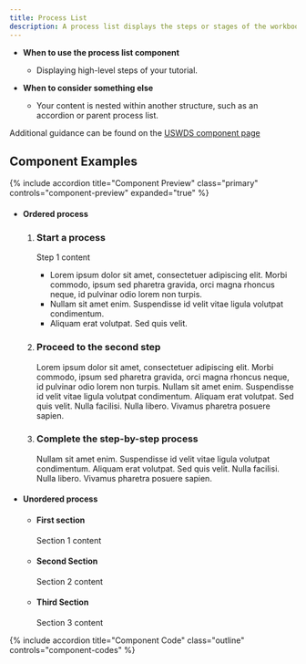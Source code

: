 ```yaml
---
title: Process List
description: A process list displays the steps or stages of the workbook tutorial instructions.
---
```


*  **When to use the process list component**
    * Displaying high-level steps of your tutorial.

*  **When to consider something else**
    * Your content is nested within another structure, such as an accordion or parent process list.

Additional guidance can be found on the [USWDS component page](https://designsystem.digital.gov/components/process-list/)


## Component Examples

<div class="usa-accordion " >

{% include accordion title="Component Preview" class="primary" controls="component-preview" expanded="true" %}
<div id="component-preview" class="accordion_content">
<ul class="usa-content-list">
<li>
<h4>Ordered process</h4>

<ol class="usa-process-list">
  <li class="usa-process-list__item h3list">
    <h3 class="usa-process-list__heading rm-a">Start a process</h3>
      <p class="margin-top-05">
        Step 1 content
      </p>
      <ul>
        <li>
          Lorem ipsum dolor sit amet, consectetuer adipiscing elit. Morbi commodo,
          ipsum sed pharetra gravida, orci magna rhoncus neque, id pulvinar odio
          lorem non turpis.
        </li>
        <li>
          Nullam sit amet enim. Suspendisse id velit vitae ligula volutpat
          condimentum.
        </li>
        <li>Aliquam erat volutpat. Sed quis velit.</li>
      </ul>
  </li>
  <li class="usa-process-list__item h3list">
    <h3 class="usa-process-list__heading rm-a">Proceed to the second step</h3>
    <p>
      Lorem ipsum dolor sit amet, consectetuer adipiscing elit. Morbi commodo,
      ipsum sed pharetra gravida, orci magna rhoncus neque, id pulvinar odio
      lorem non turpis. Nullam sit amet enim. Suspendisse id velit vitae ligula
      volutpat condimentum. Aliquam erat volutpat. Sed quis velit. Nulla
      facilisi. Nulla libero. Vivamus pharetra posuere sapien.
    </p>
  </li>
  <li class="usa-process-list__item h3list">
    <h3 class="usa-process-list__heading rm-a">Complete the step-by-step process</h3>
    <p>
      Nullam sit amet enim. Suspendisse id velit vitae ligula volutpat
      condimentum. Aliquam erat volutpat. Sed quis velit. Nulla facilisi. Nulla
      libero. Vivamus pharetra posuere sapien.
    </p>
  </li>
</ol>

</li>

<li>
<h4>Unordered process</h4>
<ul class="usa-process-list">
  <li class="usa-process-list__item">
    <h4 class="usa-process-list__heading h4list rm-a">First section</h4>
    <p>
      Section 1 content
    </p>
  </li>
  <li class="usa-process-list__item">
    <h4 class="usa-process-list__heading h4list rm-a">Second Section</h4>
    <p>
      Section 2 content
    </p>
  </li>
  <li class="usa-process-list__item">
    <h4 class="usa-process-list__heading h4list rm-a">Third Section</h4>
    <p>
      Section 3 content
    </p>
  </li>
</ul>
</li>
</ul>


</div>

{% include accordion title="Component Code" class="outline" controls="component-codes" %}
<div id="component-codes" class="accordion_content" hidden markdown='1'>

<ul class="usa-content-list">
<li markdown="1">
<h4>Default Process List</h4>
By default, all h3 headers in your process list will be numbered.

```
<div class="process-list" markdown="1">

### Start a process

Step 1 content.
* Lorem ipsum dolor sit amet, consectetuer adipiscing elit. Morbi commodo, ipsum sed pharetra gravida, orci magna rhoncus neque, id pulvinar odio lorem non turpis.
* Nullam sit amet enim. Suspendisse id velit vitae ligula volutpat condimentum.
* Aliquam erat volutpat. Sed quis velit

### Proceed to the second step

Lorem ipsum dolor sit amet, consectetuer adipiscing elit. Morbi commodo, ipsum sed pharetra gravida, orci magna rhoncus neque, id pulvinar odio lorem non turpis. Nullam sit amet enim. Suspendisse id velit vitae ligula volutpat condimentum. Aliquam erat volutpat. Sed quis velit. Nulla facilisi. Nulla libero. Vivamus pharetra posuere sapien.

### Complete the step-by-step process

Nullam sit amet enim. Suspendisse id velit vitae ligula volutpat condimentum. Aliquam erat volutpat. Sed quis velit. Nulla facilisi. Nulla libero. Vivamus pharetra posuere sapien.

</div>
```
</li>
<li markdown="1">
<h4>Ordered process with h4 headers</h4>
You can specify that your process list should use h4 headers by adding class `h4`.

```
<div class="process-list h4" markdown="1">

#### Start a process

Step 1 content

#### Proceed to the second step

Step 2 content

#### Complete the step-by-step process

Final step content

</div>
```
</li>
<li markdown="1">
<h4>Unordered process</h4>
Adding class `ul` returns an unordered process list.

As with the ordered process lists, you can add class `h4` to have the list use h4 headers instead of h3.

```
<div class="process-list h4 ul" markdown="1">

#### First Section

Section 1 content

#### Second Section

Section 2 content

#### Third Section

Section 3 content

</div>
```
</li>
</ul>

</div>
</div>